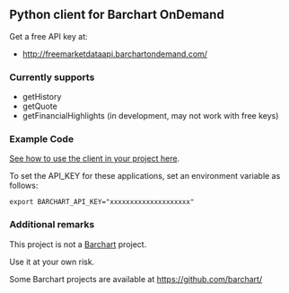 ## Python client for Barchart OnDemand


Get a free API key at:

 - http://freemarketdataapi.barchartondemand.com/

### Currently supports

* getHistory
* getQuote
* getFinancialHighlights (in development, may not work with free keys)

### Example Code

[See how to use the client in your project here](https://github.com/lanshark/ls-barchart-ondemand-client-python/blob/master/samples/main.py).

To set the API_KEY for these applications, set an environment variable as follows:

    export BARCHART_API_KEY="xxxxxxxxxxxxxxxxxxxx"

### Additional remarks

This project is not a [Barchart](http://www.barchartondemand.com/) project.

Use it at your own risk.

Some Barchart projects are available at https://github.com/barchart/
